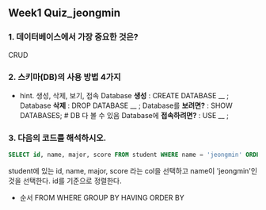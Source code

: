 ## Week1 Quiz_jeongmin
### 1. 데이터베이스에서 가장 중요한 것은?
CRUD

### 2. 스키마(DB)의 사용 방법 4가지
- hint. 생성, 삭제, 보기, 접속
Database **생성** : CREATE DATABASE __ ;
Database **삭제** : DROP DATABASE __ ;
Database를 **보려면?** : SHOW DATABASES;  # DB 다 볼 수 있음
Database에 **접속하려면?** : USE __ ;


### 3. 다음의 코드를 해석하시오.
```sql
SELECT id, name, major, score FROM student WHERE name = 'jeongmin' ORDER BY id;
```

student에 있는 id, name, major, score 라는 col을 선택하고 name이 'jeongmin'인 것을 선택한다. id를 기준으로 정렬한다. 


- 순서
FROM WHERE GROUP BY HAVING ORDER BY